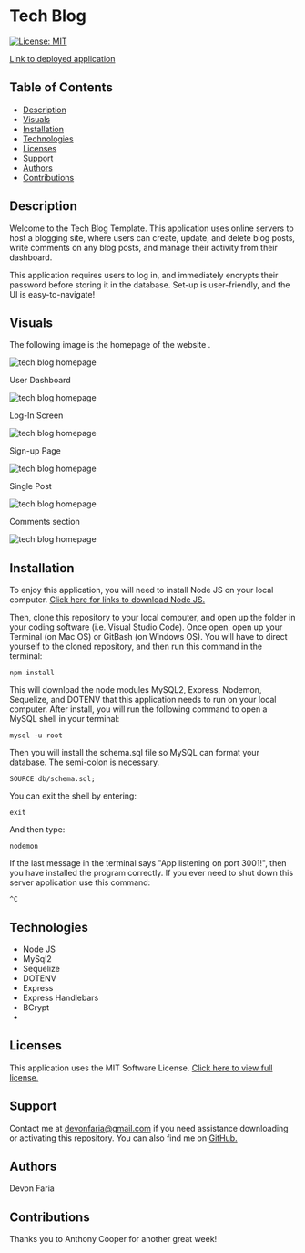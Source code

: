 # Tech Blog

[![License: MIT](https://img.shields.io/badge/License-MIT-yellow.svg)](https://opensource.org/licenses/MIT)

[Link to deployed application]()

## Table of Contents

* [Description](#description)
* [Visuals](#visuals)
* [Installation](#installation)
* [Technologies](#technologies)
* [Licenses](#licenses)
* [Support](#support)
* [Authors](#authors)
* [Contributions](#contributions)

## Description

Welcome to the Tech Blog Template. This application uses online servers to host a blogging site, where users can create, update, and delete blog posts, write comments on any blog posts, and manage their activity from their dashboard. 

This application requires users to log in, and immediately encrypts their password before storing it in the database. Set-up is user-friendly, and the UI is easy-to-navigate!

## Visuals

The following image is the homepage of the website .

![tech blog homepage](./public/images/Tech-Blog-home.png)

User Dashboard

![tech blog homepage](./public/images/Tech-Blog-dashboard.png)

Log-In Screen

![tech blog homepage](./public/images/Tech-Blog-login.png)

Sign-up Page

![tech blog homepage](./public/images/Tech-Blog-signup.png)

Single Post

![tech blog homepage](./public/images/Tech-Blog-single.png)

Comments section

![tech blog homepage](./public/images/Tech-Blog-comment.png)


## Installation

To enjoy this application, you will need to install Node JS on your local computer. [Click here for links to download Node JS.](https://nodejs.org/en/download/)

Then, clone this repository to your local computer, and open up the folder in your coding software (i.e. Visual Studio Code). Once open, open up your Terminal (on Mac OS) or GitBash (on Windows OS). You will have to direct yourself to the cloned repository, and then run this command in the terminal: 

`npm install`

This will download the node modules MySQL2, Express, Nodemon, Sequelize, and DOTENV that this application needs to run on your local computer. After install, you will run the following command to open a MySQL shell in your terminal: 

`mysql -u root` 

Then you will install the schema.sql file so MySQL can format your database. The semi-colon is necessary.

`SOURCE db/schema.sql;`

You can exit the shell by entering:

`exit`

And then type:

`nodemon`

If the last message in the terminal says "App listening on port 3001!", then you have installed the program correctly. If you ever need to shut down this server application use this command:

`^C`

## Technologies

* Node JS
* MySql2
* Sequelize
* DOTENV
* Express
* Express Handlebars
* BCrypt
* 

## Licenses

This application uses the MIT Software License. [Click here to view full license.](LICENSE)

## Support

Contact me at devonfaria@gmail.com if you need assistance downloading or activating this repository. You can also find me on [GitHub.](https://github.com/devonfaria)

## Authors

Devon Faria

## Contributions

Thanks you to Anthony Cooper for another great week!